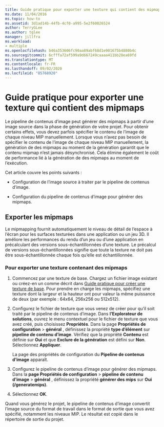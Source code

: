 ```yaml
---
title: Guide pratique pour exporter une texture qui contient des mipmaps
ms.date: 11/04/2016
ms.topic: how-to
ms.assetid: 3d1ad14b-44fb-4cf0-a995-5e2f60026524
author: TerryGLee
ms.author: tglee
manager: jillfra
ms.workload:
- multiple
ms.openlocfilehash: b46a353606fc90aa89abf68d1e901675b4880b4c
ms.sourcegitcommit: 6cfffa72af599a9d667249caaaa411bb28ea69fd
ms.translationtype: MT
ms.contentlocale: fr-FR
ms.lasthandoff: 09/02/2020
ms.locfileid: "85768920"
---
```

# <a name="how-to-export-a-texture-that-contains-mipmaps"></a>Guide pratique pour exporter une texture qui contient des mipmaps

Le pipeline de contenus d’image peut générer des mipmaps à partir d’une image source dans la phase de génération de votre projet. Pour obtenir certains effets, vous devez parfois spécifier le contenu de l’image de chaque niveau MIP manuellement. Lorsque vous n’avez pas besoin de spécifier le contenu de l’image de chaque niveau MIP manuellement, la génération de des mipmaps au moment de la génération garantit que le contenu mipmap n’est jamais désynchronisé. Cela élimine également le coût de performance lié à la génération de des mipmaps au moment de l’exécution.

Cet article couvre les points suivants :

- Configuration de l’image source à traiter par le pipeline de contenus d’image.

- Configuration du pipeline de contenus d’image pour générer des mipmaps.

## <a name="export-mipmaps"></a>Exporter les mipmaps

Le mipmapping fournit automatiquement le niveau de détail de l’espace à l’écran pour les surfaces texturées dans une application ou un jeu 3D. Il améliore les performances du rendu d’un jeu ou d’une application en précalculant des versions sous-échantillonnées d’une texture. Le précalcul de versions sous-échantillonnées signifie que toute la texture ne doit pas être sous-échantillonnée chaque fois qu’elle est échantillonnée.

### <a name="to-export-a-texture-that-has-mipmaps"></a>Pour exporter une texture contenant des mipmaps

1. Commencez par une texture de base. Chargez un fichier image existant ou créez-en un comme décrit dans [Guide pratique pour créer une texture de base](../designers/how-to-create-a-basic-texture.md). Pour prendre en charge les mipmaps, spécifiez une texture dont la largeur et la hauteur ont pour valeur la même puissance de deux (par exemple : 64x64, 256x256 ou 512x512).

2. Configurez le fichier de texture que vous venez de créer pour qu’il soit traité par le pipeline de contenus d’image. Dans **l’Explorateur de solutions**, ouvrez le menu contextuel pour le fichier de texture que vous avez créé, puis choisissez **Propriétés**. Dans la page **Propriétés de configuration**  >  **général** , définissez la propriété **type d’élément** sur **pipeline de contenu d’image**. Vérifiez que la propriété **Contenu** est définie sur **Oui** et que **Exclure de la génération** est défini sur **Non**. Sélectionnez **Appliquer**.

   La page des propriétés de configuration du **Pipeline de contenus d’image** apparaît.

3. Configurez le pipeline de contenus d’image pour générer des mipmaps. Dans la **page Propriétés de configuration**  >  **pipeline de contenu d’image**  >  **général** , définissez la propriété **générer des mips** sur **Oui (/generatemips)**.

4. Sélectionnez **OK**.

Quand vous générez le projet, le pipeline de contenus d’image convertit l’image source du format de travail dans le format de sortie que vous avez spécifié, notamment les niveaux MIP. Le résultat est copié dans le répertoire de sortie du projet.
